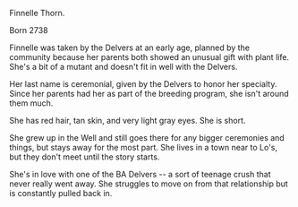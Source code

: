 Finnelle Thorn.

Born 2738

Finnelle was taken by the Delvers at an early age, planned by the community because her parents both showed an unusual gift with plant life. She's a bit of a mutant and doesn't fit in well with the Delvers. 

Her last name is ceremonial, given by the Delvers to honor her specialty.  Since her parents had her as part of the breeding program, she isn't around them much.  

She has red hair, tan skin, and very light gray eyes. She is short.



She grew up in the Well and still goes there for any bigger ceremonies and things, but stays away for the most part.  She lives in a town near to Lo's, but they don't meet until the story starts.  

She's in love with one of the BA Delvers -- a sort of teenage crush that never really went away.  She struggles to move on from that relationship but is constantly pulled back in. 